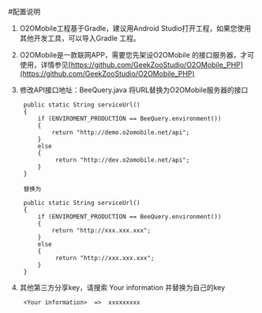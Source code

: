 #配置说明


1. O2OMobile工程基于Gradle，建议用Android Studio打开工程，如果您使用其他开发工具，可以导入Gradle 工程。

2. O2OMobile是一款联网APP，需要您先架设O2OMobile 的接口服务器，才可使用，详情参见[https://github.com/GeekZooStudio/O2OMobile_PHP](https://github.com/GeekZooStudio/O2OMobile_PHP)
3. 修改API接口地址：BeeQuery.java  将URL替换为O2OMobile服务器的接口
	
		public static String serviceUrl()
		{
			if (ENVIROMENT_PRODUCTION == BeeQuery.environment())
			{
				return "http://demo.o2omobile.net/api";
			}
			else 
			{
        	   	 return "http://dev.o2omobile.net/api";
			}
		}
		
		替换为
		
		public static String serviceUrl()
		{
			if (ENVIROMENT_PRODUCTION == BeeQuery.environment())
			{
				return "http://xxx.xxx.xxx";
			}
			else 
			{
        	   	 return "http://xxx.xxx.xxx";
			}
		}
			
4. 其他第三方分享key，请搜索 Your information  并替换为自己的key
			
		<Your information>  =>  xxxxxxxxx
		
		